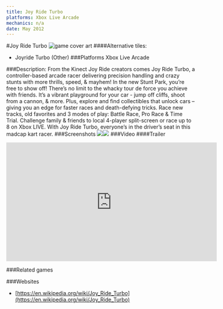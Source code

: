 ```yaml
---
title: Joy Ride Turbo
platforms: Xbox Live Arcade
mechanics: n/a
date: May 2012
---
```

#Joy Ride Turbo
![game cover art](//images.igdb.com/igdb/image/upload/t_cover_big/myxytg5grqkqixrtbxzf.jpg "Logo Title Text 1")
####Alternative tiles:
* Joyride Turbo (Other)
###Platforms
Xbox Live Arcade

###Description:
From the Kinect Joy Ride creators comes Joy Ride Turbo, a controller-based arcade racer delivering precision handling and crazy stunts with more thrills, speed, & mayhem! In the new Stunt Park, you’re free to show off! There’s no limit to the whacky tour de force you achieve with friends. It’s a vibrant playground for your car - jump off cliffs, shoot from a cannon, & more. Plus, explore and find collectibles that unlock cars – giving you an edge for faster races and death-defying tricks. Race new tracks, old favorites and 3 modes of play: Battle Race, Pro Race & Time Trial. Challenge family & friends to local 4-player split-screen or race up to 8 on Xbox LIVE. With Joy Ride Turbo, everyone’s in the driver’s seat in this madcap kart racer.
###Screenshots
<a target="_blank" href="//images.igdb.com/igdb/image/upload/t_cover_big/kvdj5xc1bhuocyc5utrj.jpg"><img src="//images.igdb.com/igdb/image/upload/t_thumb/kvdj5xc1bhuocyc5utrj.jpg"/></a><a target="_blank" href="//images.igdb.com/igdb/image/upload/t_cover_big/fdyney3jzfyy1p630gye.jpg"><img src="//images.igdb.com/igdb/image/upload/t_thumb/fdyney3jzfyy1p630gye.jpg"/></a>
###Video
####Trailer

<iframe width="560" height="315" src="https://www.youtube.com/embed/9_8t1oxucqM" frameborder="0" allowfullscreen></iframe>

###Related games

###Websites
* [https://en.wikipedia.org/wiki/Joy_Ride_Turbo](https://en.wikipedia.org/wiki/Joy_Ride_Turbo)
